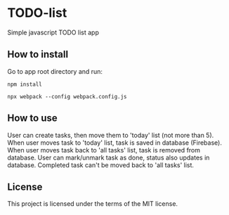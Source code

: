 # TODO-list
Simple javascript TODO list app

## How to install
Go to app root directory and run:

 `npm install`
 
`npx webpack --config webpack.config.js`

## How to use
User can create tasks, then move them to 'today' list (not more than 5). When user moves task to 'today' list, task is saved in database (Firebase). When user moves task back to 'all tasks' list, task is removed from database. User can mark/unmark task as done, status also updates in database. Completed task can't be moved back to 'all tasks' list.

## License
This project is licensed under the terms of the MIT license.
